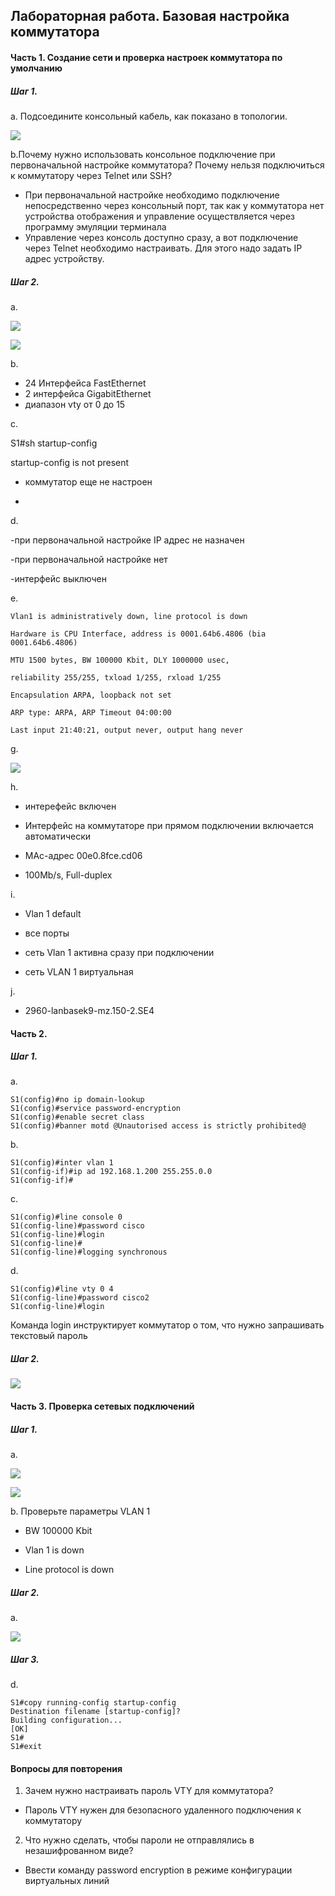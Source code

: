 ## Лабораторная работа. Базовая настройка коммутатора

#### Часть 1. Создание сети и проверка настроек коммутатора по умолчанию
##### Шаг 1.
a. Подсоедините консольный кабель, как показано в топологии.

![](https://github.com/miscakes/otus/blob/main/images/Cisco%20Packet%20Tracer.jpg)

b.Почему нужно использовать консольное подключение при первоначальной настройке коммутатора? Почему нельзя подключиться к коммутатору через Telnet или SSH?
- При первоначальной настройке необходимо подключение непосредственно через консольный порт, так как у коммутатора нет устройства отображения и управление осуществляется через программу эмуляции терминала
- Управление через консоль доступно сразу, а вот подключение через Telnet необходимо настраивать. Для этого надо задать IP адрес устройству.

##### Шаг 2.
a.

![](https://github.com/miscakes/otus/blob/main/images/S1.jpg)

![](https://github.com/miscakes/otus/blob/main/images/S2.jpg)

b.
- 24 Интерфейса FastEthernet
- 2 интерфейса GigabitEthernet
- диапазон vty от 0 до 15

c.

S1#sh startup-config 

startup-config is not present

- коммутатор еще не настроен

- 

d.

-при первоначальной настройке IP адрес не назначен

-при первоначальной настройке нет

-интерфейс выключен

e.

`Vlan1 is administratively down, line protocol is down`

`Hardware is CPU Interface, address is 0001.64b6.4806 (bia 0001.64b6.4806)`

`MTU 1500 bytes, BW 100000 Kbit, DLY 1000000 usec,`

`reliability 255/255, txload 1/255, rxload 1/255`

`Encapsulation ARPA, loopback not set`

`ARP type: ARPA, ARP Timeout 04:00:00`

`Last input 21:40:21, output never, output hang never`

g.

![](http://dl4.joxi.net/drive/2021/08/19/0050/1314/3282210/10/a5189f43e7.jpg)



h.

- интерефейс включен

- Интерфейс на коммутаторе при прямом подключении включается автоматически

- MAc-адрес 00e0.8fce.cd06 

- 100Mb/s, Full-duplex

i.

- Vlan 1 default

- все порты

- сеть Vlan 1 активна сразу при подключении

- сеть VLAN 1 виртуальная

j.

- 2960-lanbasek9-mz.150-2.SE4


#### Часть 2.
##### Шаг 1.
a.

    S1(config)#no ip domain-lookup  
    S1(config)#service password-encryption 
    S1(config)#enable secret class
    S1(config)#banner motd @Unautorised access is strictly prohibited@

b.

    S1(config)#inter vlan 1
    S1(config-if)#ip ad 192.168.1.200 255.255.0.0
    S1(config-if)#
    
c.

    S1(config)#line console 0
    S1(config-line)#password cisco
    S1(config-line)#login
    S1(config-line)#
    S1(config-line)#logging synchronous 

  
d.

    S1(config)#line vty 0 4
    S1(config-line)#password cisco2  
    S1(config-line)#login

Команда login инструктирует коммутатор о том, что нужно запрашивать текстовый пароль

##### Шаг 2.

![](http://joxi.ru/V2VJNgot8MYxQ2.jpg)


#### Часть 3. Проверка сетевых подключений
##### Шаг 1.

a.

![](http://joxi.ru/5mdVO36iaPpepA.jpg)




![](https://github.com/miscakes/otus/blob/main/images/a3.jpg)

b. Проверьте параметры VLAN 1

- BW 100000 Kbit

- Vlan 1 is down

- Line protocol is down

##### Шаг 2.

a.

![](http://joxi.ru/bmoeq9XF7kX7lA.jpg)


##### Шаг 3.


d.

    S1#copy running-config startup-config 
    Destination filename [startup-config]? 
    Building configuration...
    [OK]
    S1#
    S1#exit



#### Вопросы для повторения
1. Зачем нужно настраивать пароль VTY для коммутатора?
 - Пароль VTY нужен для безопасного удаленного подключения к коммутатору
 

2. Что нужно сделать, чтобы пароли не отправлялись в незашифрованном виде?
 - Ввести команду password encryption в режиме конфигурации виртуальных линий


